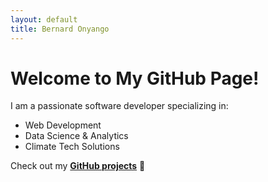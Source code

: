 ```yaml
---
layout: default
title: Bernard Onyango
---
```


# Welcome to My GitHub Page!  
I am a passionate software developer specializing in:

- Web Development  
- Data Science & Analytics  
- Climate Tech Solutions  

Check out my **[GitHub projects](https://github.com/bernard-onyango)** 🚀  
  
